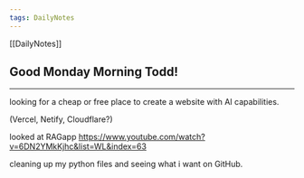 ```yaml
---
tags: DailyNotes
---
```


[[DailyNotes]]

## Good  Monday  Morning Todd!

----

looking for a cheap or free place to create a website with AI capabilities.

(Vercel, Netify, Cloudflare?)

looked at RAGapp  https://www.youtube.com/watch?v=6DN2YMkKjhc&list=WL&index=63

cleaning up my python files and seeing what i want on GitHub.
